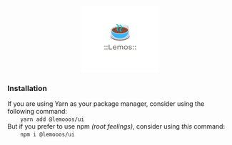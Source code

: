 <p align="center">
    <a href="#">
        <img src="./resources/icon.png" height="150" width="175" />
    </a>
</p>

### Installation

<div>
<div>
    If you are using Yarn as your package manager, consider using the following command:

<code>
    yarn add @lemooos/ui
</code>
</div>

<div>
    But if you prefer to use npm <em>(root feelings)</em>, consider using <em>this</em> command:
<code>
    npm i @lemooos/ui
</code>
</div>
</div>